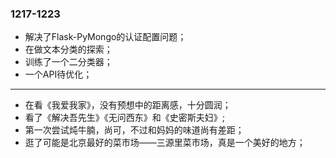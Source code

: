 ### 1217-1223
- 解决了Flask-PyMongo的认证配置问题；
- 在做文本分类的探索；
- 训练了一个二分类器；
- 一个API待优化；

---
- 在看《我爱我家》，没有预想中的距离感，十分圆润；
- 看了《解决吾先生》《无问西东》和《史密斯夫妇》;
- 第一次尝试炖牛腩，尚可，不过和妈妈的味道尚有差距；
- 逛了可能是北京最好的菜市场——三源里菜市场，真是一个美好的地方；
